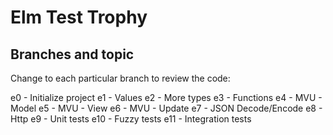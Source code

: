 # Elm Test Trophy

## Branches and topic

Change to each particular branch to review the code:

e0 - Initialize project
e1 - Values
e2 - More types
e3 - Functions
e4 - MVU - Model
e5 - MVU - View
e6 - MVU - Update
e7 - JSON Decode/Encode
e8 - Http
e9 - Unit tests
e10 - Fuzzy tests
e11 - Integration tests
